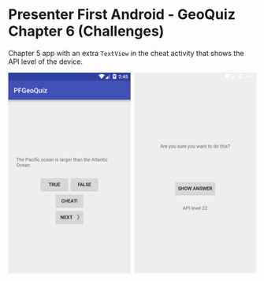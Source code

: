 # Presenter First Android - GeoQuiz Chapter 6 (Challenges)
 
Chapter 5 app with an extra `TextView` in the cheat activity that shows the API level of the device.

![Screenshots](screenshots.png?raw=true)

